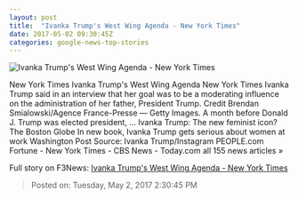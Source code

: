 ```yaml
---
layout: post
title:  "Ivanka Trump's West Wing Agenda - New York Times"
date: 2017-05-02 09:30:45Z
categories: google-news-top-stories
---
```


![Ivanka Trump's West Wing Agenda - New York Times](https://static01.nyt.com/images/2017/05/03/us/03Ivanka1/02Ivanka1-facebookJumbo.jpg)

New York Times Ivanka Trump's West Wing Agenda New York Times Ivanka Trump said in an interview that her goal was to be a moderating influence on the administration of her father, President Trump. Credit Brendan Smialowski/Agence France-Presse — Getty Images. A month before Donald J. Trump was elected president, ... Ivanka Trump: The new feminist icon? The Boston Globe In new book, Ivanka Trump gets serious about women at work Washington Post Source: Ivanka Trump/Instagram PEOPLE.com Fortune - New York Times - CBS News - Today.com all 155 news articles »


Full story on F3News: [Ivanka Trump's West Wing Agenda - New York Times](http://www.f3nws.com/n/VdSAUE)

> Posted on: Tuesday, May 2, 2017 2:30:45 PM
